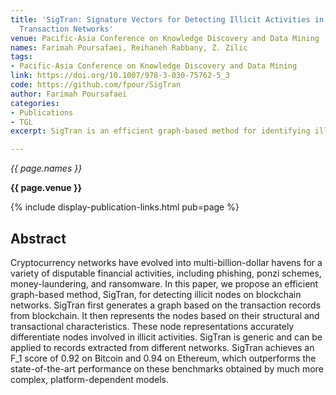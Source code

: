 ```yaml
---
title: 'SigTran: Signature Vectors for Detecting Illicit Activities in Blockchain
  Transaction Networks'
venue: Pacific-Asia Conference on Knowledge Discovery and Data Mining
names: Farimah Poursafaei, Reihaneh Rabbany, Z. Zilic
tags:
- Pacific-Asia Conference on Knowledge Discovery and Data Mining
link: https://doi.org/10.1007/978-3-030-75762-5_3
code: https://github.com/fpour/SigTran
author: Farimah Poursafaei
categories: 
- Publications
- TGL
excerpt: SigTran is an efficient graph-based method for identifying illicit nodes in blockchain networks. SigTran constructs a graph from blockchain transaction records, representing nodes based on their structural and transactional characteristics to differentiate between legitimate and illicit activities. This method is versatile and can be applied to various blockchain networks. 

---
```


*{{ page.names }}*

**{{ page.venue }}**

{% include display-publication-links.html pub=page %}

## Abstract

Cryptocurrency networks have evolved into multi-billion-dollar havens for a variety of disputable financial activities, including phishing, ponzi schemes, money-laundering, and ransomware. In this paper, we propose an efficient graph-based method, SigTran, for detecting illicit nodes on blockchain networks. SigTran first generates a graph based on the transaction records from blockchain. It then represents the nodes based on their structural and transactional characteristics. These node representations accurately differentiate nodes involved in illicit activities. SigTran is generic and can be applied to records extracted from different networks. SigTran achieves an F_1 score of 0.92 on Bitcoin and 0.94 on Ethereum, which outperforms the state-of-the-art performance on these benchmarks obtained by much more complex, platform-dependent models.